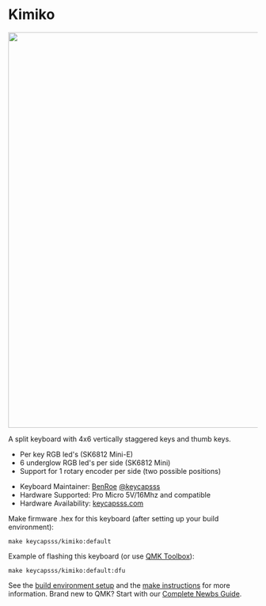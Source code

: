 # Kimiko

<img src="https://keycapsss.com/media/image/7f/88/2b/kimiko-split-keyboard-1.jpg" width="800" />

A split keyboard with 4x6 vertically staggered keys and thumb keys.

- Per key RGB led's (SK6812 Mini-E)
- 6 underglow RGB led's per side (SK6812 Mini)
- Support for 1 rotary encoder per side (two possible positions)

* Keyboard Maintainer: [BenRoe](https://github.com/BenRoe/) [@keycapsss](https://twitter.com/keycapsss)
* Hardware Supported: Pro Micro 5V/16Mhz and compatible
* Hardware Availability: [keycapsss.com](https://keycapsss.com)

Make firmware .hex for this keyboard (after setting up your build environment):

    make keycapsss/kimiko:default

Example of flashing this keyboard (or use [QMK Toolbox](https://github.com/qmk/qmk_toolbox)):

    make keycapsss/kimiko:default:dfu

See the [build environment setup](https://docs.qmk.fm/#/getting_started_build_tools) and the [make instructions](https://docs.qmk.fm/#/getting_started_make_guide) for more information. Brand new to QMK? Start with our [Complete Newbs Guide](https://docs.qmk.fm/#/newbs).
